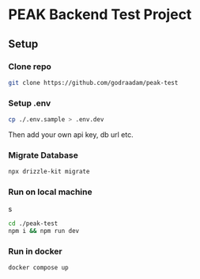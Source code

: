 # PEAK Backend Test Project

## Setup

### Clone repo

```sh
git clone https://github.com/godraadam/peak-test
```

### Setup .env

```sh
cp ./.env.sample > .env.dev
```

Then add your own api key, db url etc.

### Migrate Database

```sh
npx drizzle-kit migrate
```

### Run on local machine

s

```sh
cd ./peak-test
npm i && npm run dev
```

### Run in docker

```sh
docker compose up
```